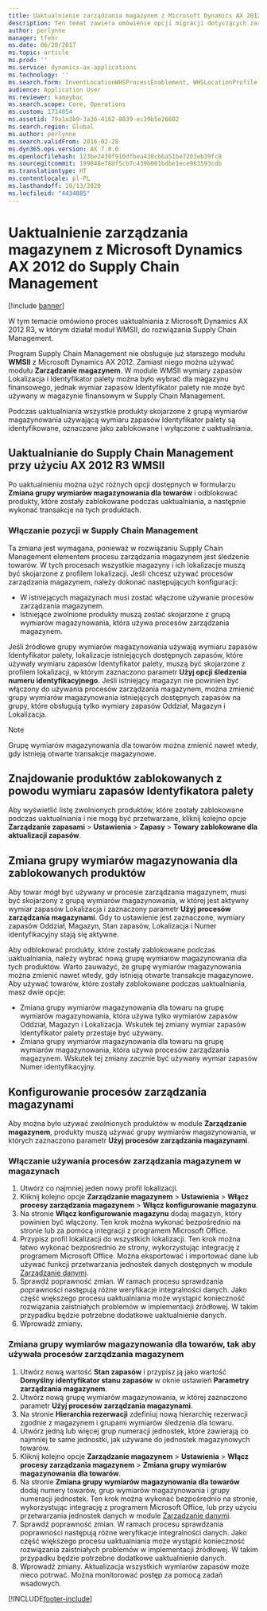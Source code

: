 ```yaml
---
title: Uaktualnienie zarządzania magazynem z Microsoft Dynamics AX 2012 do Supply Chain Management
description: Ten temat zawiera omówienie opcji migracji dotyczących zarządzania produktami i magazynami.
author: perlynne
manager: tfehr
ms.date: 06/20/2017
ms.topic: article
ms.prod: ''
ms.service: dynamics-ax-applications
ms.technology: ''
ms.search.form: InventLocationWHSProcessEnablement, WHSLocationProfile, InventTableStorageDimensionGroupChange, InventUpdateBlockedItem, WHSParameters, WHSReservationHierarchy, WHSUOMSeqGroupTable
audience: Application User
ms.reviewer: kamaybac
ms.search.scope: Core, Operations
ms.custom: 1714054
ms.assetid: 79a1a3b9-3a36-4162-8839-ec39b5e26602
ms.search.region: Global
ms.author: perlynne
ms.search.validFrom: 2016-02-28
ms.dyn365.ops.version: AX 7.0.0
ms.openlocfilehash: 123be2430f910dfbea438cb6a51be7203eb39fc8
ms.sourcegitcommit: 199848e78df5cb7c439b001bdbe1ece963593cdb
ms.translationtype: HT
ms.contentlocale: pl-PL
ms.lasthandoff: 10/13/2020
ms.locfileid: "4434885"
---
```

# <a name="upgrade-warehouse-management-from-microsoft-dynamics-ax-2012-to-supply-chain-management"></a>Uaktualnienie zarządzania magazynem z Microsoft Dynamics AX 2012 do Supply Chain Management 


[!include [banner](../includes/banner.md)]

W tym temacie omówiono proces uaktualniania z Microsoft Dynamics AX 2012 R3, w którym działał moduł WMSII, do rozwiązania Supply Chain Management.

Program Supply Chain Management nie obsługuje już starszego modułu **WMSII** z Microsoft Dynamics AX 2012. Zamiast niego można używać modułu **Zarządzanie magazynem**. W module WMSII wymiary zapasów Lokalizacja i Identyfikator palety można było wybrać dla magazynu finansowego, jednak wymiar zapasów Identyfikator palety nie może być używany w magazynie finansowym w Supply Chain Management.

Podczas uaktualniania wszystkie produkty skojarzone z grupą wymiarów magazynowania używającą wymiaru zapasów Identyfikator palety są identyfikowane, oznaczane jako zablokowane i wyłączone z uaktualniania.

## <a name="upgrading-to-supply-chain-management-when-ax-2012-r3-wmsii-is-used"></a>Uaktualnianie do Supply Chain Management przy użyciu AX 2012 R3 WMSII
Po uaktualnieniu można użyć różnych opcji dostępnych w formularzu **Zmiana grupy wymiarów magazynowania dla towarów** i odblokować produkty, które zostały zablokowane podczas uaktualniania, a następnie wykonać transakcje na tych produktach.

### <a name="enabling-items-in-supply-chain-management"></a>Włączanie pozycji w Supply Chain Management 
Ta zmiana jest wymagana, ponieważ w rozwiązaniu Supply Chain Management elementem procesu zarządzania magazynem jest śledzenie towarów. W tych procesach wszystkie magazyny i ich lokalizacje muszą być skojarzone z profilem lokalizacji. Jeśli chcesz używać procesów zarządzania magazynem, należy dokonać następujących konfiguracji:
-   W istniejących magazynach musi zostać włączone używanie procesów zarządzania magazynem. 
-   Istniejące zwolnione produkty muszą zostać skojarzone z grupą wymiarów magazynowania, która używa procesów zarządzania magazynem. 

Jeśli źródłowe grupy wymiarów magazynowania używają wymiaru zapasów Identyfikator palety, lokalizacje istniejących dostępnych zapasów, które używały wymiaru zapasów Identyfikator palety, muszą być skojarzone z profilem lokalizacji, w którym zaznaczono parametr **Użyj opcji śledzenia numeru identyfikacyjnego**. Jeśli istniejący magazyn nie powinien być włączony do używania procesów zarządzania magazynem, można zmienić grupy wymiarów magazynowania istniejących dostępnych zapasów na grupy, które obsługują tylko wymiary zapasów Oddział, Magazyn i Lokalizacja. 

> [!NOTE] 
>  Grupę wymiarów magazynowania dla towarów można zmienić nawet wtedy, gdy istnieją otwarte transakcje magazynowe.

## <a name="find-products-that-were-blocked-because-of-pallet-id"></a>Znajdowanie produktów zablokowanych z powodu wymiaru zapasów Identyfikatora palety
Aby wyświetlić listę zwolnionych produktów, które zostały zablokowane podczas uaktualniania i nie mogą być przetwarzane, kliknij kolejno opcje **Zarządzanie zapasami** &gt; **Ustawienia** &gt; **Zapasy** &gt; **Towary zablokowane dla aktualizacji zapasów**.

## <a name="change-storage-dimension-group-for-blocked-products"></a>Zmiana grupy wymiarów magazynowania dla zablokowanych produktów 
 
Aby towar mógł być używany w procesie zarządzania magazynem, musi być skojarzony z grupą wymiarów magazynowania, w której jest aktywny wymiar zapasów Lokalizacja i zaznaczony parametr **Użyj procesów zarządzania magazynami**. Gdy to ustawienie jest zaznaczone, wymiary zapasów Oddział, Magazyn, Stan zapasów, Lokalizacja i Numer identyfikacyjny stają się aktywne.

Aby odblokować produkty, które zostały zablokowane podczas uaktualniania, należy wybrać nową grupę wymiarów magazynowania dla tych produktów. Warto zauważyć, że grupę wymiarów magazynowania można zmienić nawet wtedy, gdy istnieją otwarte transakcje magazynowe. Aby używać towarów, które zostały zablokowane podczas uaktualniania, masz dwie opcje:

-   Zmiana grupy wymiarów magazynowania dla towaru na grupę wymiarów magazynowania, która używa tylko wymiarów zapasów Oddział, Magazyn i Lokalizacja. Wskutek tej zmiany wymiar zapasów Identyfikator palety przestaje być używany.
-   Zmiana grupy wymiarów magazynowania dla towaru na grupę wymiarów magazynowania, która używa procesów zarządzania magazynem. Wskutek tej zmiany zacznie być używany wymiar zapasów Numer identyfikacyjny.

## <a name="configure-warehouse-management-processes"></a>Konfigurowanie procesów zarządzania magazynami
Aby można było używać zwolnionych produktów w module **Zarządzanie magazynem**, produkty muszą używać grupy wymiarów magazynowania, w których zaznaczono parametr **Użyj procesów zarządzania magazynami**.

### <a name="enable-warehouses-to-use-warehouse-management-processes"></a>Włączanie używania procesów zarządzania magazynem w magazynach

1.  Utwórz co najmniej jeden nowy profil lokalizacji.
2.  Kliknij kolejno opcje **Zarządzanie magazynem** &gt; **Ustawienia** &gt; **Włącz procesy zarządzania magazynem** &gt; **Włącz konfigurowanie magazynu**.
3.  Na stronie **Włącz konfigurowanie magazynu** dodaj magazyn, który powinien być włączony. Ten krok można wykonać bezpośrednio na stronie lub za pomocą integracji z programem Microsoft Office.
4.  Przypisz profil lokalizacji do wszystkich lokalizacji. Ten krok można łatwo wykonać bezpośrednio ze strony, wykorzystując integrację z programem Microsoft Office. Można eksportować i importować dane lub używać funkcji przetwarzania jednostek danych dostępnych w module [Zarządzanie danymi](../../dev-itpro/data-entities/data-entities.md).
5.  Sprawdź poprawność zmian. W ramach procesu sprawdzania poprawności następują różne weryfikacje integralności danych. Jako część większego procesu uaktualniania może wystąpić konieczność rozwiązania zaistniałych problemów w implementacji źródłowej. W takim przypadku będzie potrzebne dodatkowe uaktualnienie danych.
6.  Wprowadź zmiany.

### <a name="change-the-storage-dimension-group-for-items-so-that-it-uses-warehouse-management-processes"></a>Zmiana grupy wymiarów magazynowania dla towarów, tak aby używała procesów zarządzania magazynem

1.  Utwórz nową wartość **Stan zapasów** i przypisz ją jako wartość **Domyślny identyfikator stanu zapasów** w oknie ustawień **Parametry zarządzania magazynem**.
2.  Utwórz nową grupę wymiarów magazynowania, w której zaznaczono parametr **Użyj procesów zarządzania magazynami**.
3.  Na stronie **Hierarchia rezerwacji** zdefiniuj nową hierarchię rezerwacji zgodnie z magazynem i grupami wymiarów śledzenia dla towaru.
4.  Utwórz jedną lub więcej grup numeracji jednostek, które zawierają co najmniej te same jednostki, jak używane do jednostek magazynowych towarów.
5.  Kliknij kolejno opcje **Zarządzanie magazynem** &gt; **Ustawienia** &gt; **Włącz procesy zarządzania magazynem** &gt; **Zmiana grupy wymiarów magazynowania dla towarów**.
6.  Na stronie **Zmiana grupy wymiarów magazynowania dla towarów** dodaj numery towarów, grup wymiarów magazynowania i grupy numeracji jednostek. Ten krok można wykonać bezpośrednio na stronie, wykorzystując integrację z programem Microsoft Office, lub przy użyciu przetwarzania jednostek danych w module [Zarządzanie danymi](../../dev-itpro/data-entities/data-entities.md).
7.  Sprawdź poprawność zmian. W ramach procesu sprawdzania poprawności następują różne weryfikacje integralności danych. Jako część większego procesu uaktualniania może wystąpić konieczność rozwiązania zaistniałych problemów w implementacji źródłowej. W takim przypadku będzie potrzebne dodatkowe uaktualnienie danych.
8.  Wprowadź zmiany. Aktualizacja wszystkich wymiarów zapasów może nieco potrwać. Można monitorować postęp za pomocą zadań wsadowych.


[!INCLUDE[footer-include](../../includes/footer-banner.md)]